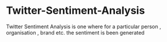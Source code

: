 # Twitter-Sentiment-Analysis
Twitter Sentiment Analysis is one where for a particular person , organisation , brand etc. the sentiment is been generated
